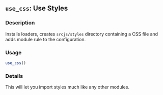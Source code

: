 ## `use_css`: Use Styles

### Description


 Installs loaders, creates `srcjs/styles` directory containing a CSS file and adds module rule to the configuration.


### Usage

```r
use_css()
```


### Details


 This will let you import styles much like any other modules.


